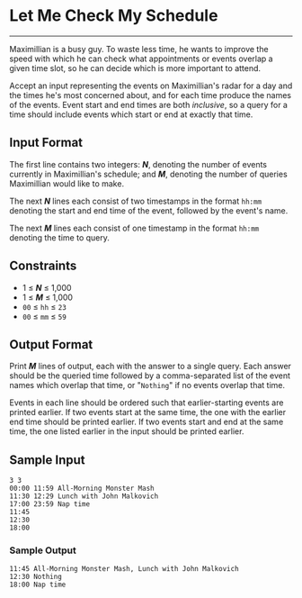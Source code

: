 # Let Me Check My Schedule

---

Maximillian is a busy guy. To waste less time, he wants to improve the speed with which he can check what appointments or events overlap a given time slot, so he can decide which is more important to attend.

Accept an input representing the events on Maximillian's radar for a day and the times he's most concerned about, and for each time produce the names of the events. Event start and end times are both *inclusive*, so a query for a time should include events which start or end at exactly that time.

## Input Format

The first line contains two integers: ***N***, denoting the number of events currently in Maximillian's schedule; and ***M***, denoting the number of queries Maximillian would like to make.

The next ***N*** lines each consist of two timestamps in the format `hh:mm` denoting the start and end time of the event, followed by the event's name.

The next ***M*** lines each consist of one timestamp in the format `hh:mm` denoting the time to query.

## Constraints

- 1 &le; ***N*** &le; 1,000
- 1 &le; ***M*** &le; 1,000
- `00` &le; `hh` &le; `23`
- `00` &le; `mm` &le; `59`

## Output Format

Print ***M*** lines of output, each with the answer to a single query. Each answer should be the queried time followed by a comma-separated list of the event names which overlap that time, or "`Nothing`" if no events overlap that time.

Events in each line should be ordered such that earlier-starting events are printed earlier. If two events start at the same time, the one with the earlier end time should be printed earlier. If two events start and end at the same time, the one listed earlier in the input should be printed earlier.

## Sample Input
```
3 3
00:00 11:59 All-Morning Monster Mash
11:30 12:29 Lunch with John Malkovich
17:00 23:59 Nap time
11:45
12:30
18:00
```
### Sample Output
```  
11:45 All-Morning Monster Mash, Lunch with John Malkovich
12:30 Nothing
18:00 Nap time
```
